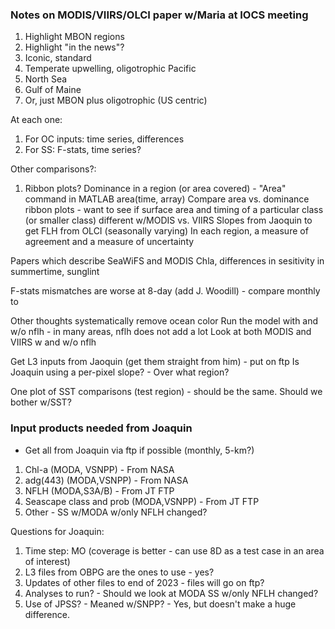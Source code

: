 ### Notes on MODIS/VIIRS/OLCI paper w/Maria at IOCS meeting

1. Highlight MBON regions
2. Highlight "in the news"?
3. Iconic, standard
4. Temperate upwelling, oligotrophic Pacific
5. North Sea
6. Gulf of Maine
7. Or, just MBON plus oligotrophic (US centric)

At each one:
1. For OC inputs: time series, differences
2. For SS: F-stats, time series?

Other comparisons?:
1. Ribbon plots? Dominance in a region (or area covered) - 
"Area" command in MATLAB area(time, array)
Compare area vs. dominance ribbon plots - want to see if surface area and timing of a particular class (or smaller class) different w/MODIS vs. VIIRS
Slopes from Jaoquin to get FLH from OLCI (seasonally varying) 
In each region, a measure of agreement and a measure of uncertainty

Papers which describe SeaWiFS and MODIS Chla, differences in sesitivity in summertime, sunglint

F-stats mismatches are worse at 8-day (add J. Woodill) - compare monthly to 

Other thoughts
systematically remove ocean color
Run the model with and w/o nflh - in many areas, nflh does not add a lot
Look at both MODIS and VIIRS w and w/o nflh

Get L3 inputs from Jaoquin (get them straight from him) - put on ftp 
Is Joaquin using a per-pixel slope?  - Over what region? 

One plot of SST comparisons (test region) - should be the same.
Should we bother w/SST?

### Input products needed from Joaquin 
 - Get all from Joaquin via ftp if possible (monthly, 5-km?)
1. Chl-a (MODA, VSNPP) - From NASA
2. adg(443) (MODA,VSNPP) - From NASA
3. NFLH (MODA,S3A/B) - From JT FTP
4. Seascape class and prob (MODA,VSNPP) - From JT FTP
5. Other - SS w/MODA w/only NFLH changed?

Questions for Joaquin:
1. Time step: MO (coverage is better - can use 8D as a test case in an area of interest)
2. L3 files from OBPG are the ones to use - yes?
3. Updates of other files to end of 2023 - files will go on ftp?
4. Analyses to run? - Should we look at MODA SS w/only NFLH changed?
5. Use of JPSS? - Meaned w/SNPP? - Yes, but doesn't make a huge difference. 
